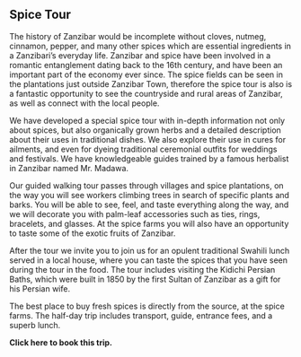 ## Spice Tour

The history of Zanzibar would be incomplete without cloves, nutmeg, cinnamon, pepper, and many other spices which are essential ingredients in a Zanzibari’s everyday life. Zanzibar and spice have been involved in a romantic entanglement dating back to the 16th century, and have been an important part of the economy ever since. The spice fields can be seen in the plantations just outside Zanzibar Town, therefore the spice tour is also is a fantastic opportunity to see the countryside and rural areas of Zanzibar, as well as connect with the local people.

We have developed a special spice tour with in-depth information not only about spices, but also organically grown herbs and a detailed description about their uses in traditional dishes. We also explore their use in cures for ailments, and even for dyeing traditional ceremonial outfits for weddings and festivals. We have knowledgeable guides trained by a famous herbalist in Zanzibar named Mr. Madawa.

Our guided walking tour passes through villages and spice plantations, on the way you will see workers climbing trees in search of specific plants and barks. You will be able to see, feel, and taste everything along the way, and we will decorate you with palm-leaf accessories such as ties, rings, bracelets, and glasses. At the spice farms you will also have an opportunity to taste some of the exotic fruits of Zanzibar.

After the tour we invite you to join us for an opulent traditional Swahili lunch served in a local house, where you can taste the spices that you have seen during the tour in the food. The tour includes visiting the Kidichi Persian Baths, which were built in 1850 by the first Sultan of Zanzibar as a gift for his Persian wife.

The best place to buy fresh spices is directly from the source, at the spice farms.
The half-day trip includes transport, guide, entrance fees, and a superb lunch.

__Click here to book this trip.__
